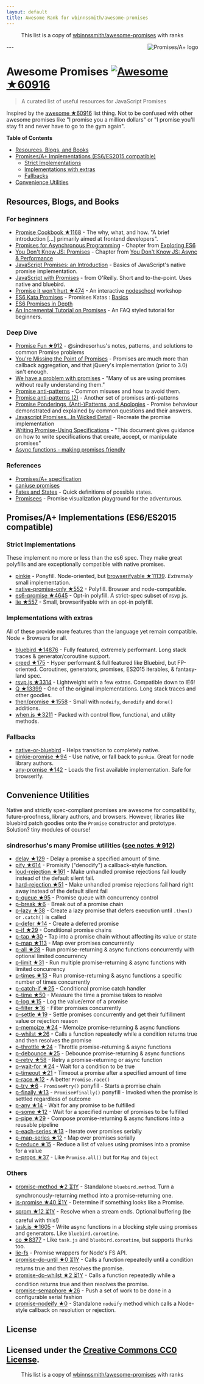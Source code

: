 ```yaml
---
layout: default
title: Awesome Rank for wbinnssmith/awesome-promises
---
```


<p align="center">
	This list is a copy of <a href="https://github.com/wbinnssmith/awesome-promises">wbinnssmith/awesome-promises</a> with ranks
</p>
---
<a href="https://promisesaplus.com/">
    <img src="https://promisesaplus.com/assets/logo-small.png" alt="Promises/A+ logo" align="right" />
</a>

# Awesome Promises [![Awesome](https://cdn.rawgit.com/sindresorhus/awesome/d7305f38d29fed78fa85652e3a63e154dd8e8829/media/badge.svg) ★60916](https://github.com/sindresorhus/awesome)

> A curated list of useful resources for JavaScript Promises

Inspired by the [awesome ★60916](https://github.com/sindresorhus/awesome) list thing. Not to be confused with other awesome promises like "I promise you a million dollars" or "I promise you'll stay fit and never have to go to the gym again".

**Table of Contents**

- [Resources, Blogs, and Books](#resources-blogs-and-books)
- [Promises/A+ Implementations (ES6/ES2015 compatible)](#promisesa-implementations-es6es2015-compatible)
  - [Strict Implementations](#strict-implementations)
  - [Implementations with extras](#implementations-with-extras)
  - [Fallbacks](#fallbacks)
- [Convenience Utilities](#convenience-utilities)

## Resources, Blogs, and Books

### For beginners
* [Promise Cookbook ★1168](https://github.com/mattdesl/promise-cookbook) - The why, what, and how. "A brief introduction [...] primarily aimed at frontend developers".
* [Promises for Asynchronous Programming](http://exploringjs.com/es6/ch_promises.html) - Chapter from [Exploring ES6](http://exploringjs.com/)
* [You Don't Know JS: Promises](https://github.com/getify/You-Dont-Know-JS/blob/master/async%20&%20performance/ch3.md) - Chapter from [You Don't Know JS: Async & Performance](https://github.com/getify/You-Dont-Know-JS/tree/master/async%20%26%20performance)
* [JavaScript Promises: an Introduction](https://developers.google.com/web/fundamentals/getting-started/primers/promises) - Basics of JavaScript's native promise implementation.
* [JavaScript with Promises](http://shop.oreilly.com/product/0636920032151.do) - from O'Reilly. Short and to-the-point. Uses native and bluebird.
* [Promise it won't hurt ★474](https://github.com/stevekane/promise-it-wont-hurt) - An interactive [nodeschool](https://nodeschool.io/) workshop
* [ES6 Kata Promises](http://es6katas.org/) - Promises Katas : [Basics](http://tddbin.com/#?kata=es6/language/promise/basics)
* [ES6 Promises in Depth](https://ponyfoo.com/articles/es6-promises-in-depth)
* [An Incremental Tutorial on Promises](http://www.sohamkamani.com/blog/2016/08/28/incremenal-tutorial-to-promises/) - An FAQ styled tutorial for beginners.

### Deep Dive
* [Promise Fun ★912](https://github.com/sindresorhus/promise-fun) - @sindresorhus's notes, patterns, and solutions to common Promise problems
* [You're Missing the Point of Promises](https://blog.domenic.me/youre-missing-the-point-of-promises/) - Promises are much more than callback aggregation, and that jQuery's implementation (prior to 3.0) isn't enough.
* [We have a problem with promises](https://pouchdb.com/2015/05/18/we-have-a-problem-with-promises.html) - "Many of us are using promises without really understanding them."
* [Promise anti-patterns](https://github.com/petkaantonov/bluebird/wiki/Promise-anti-patterns) - Common misuses and how to avoid them.
* [Promise anti-patterns (2)](http://taoofcode.net/promise-anti-patterns/) - Another set of promises anti-patterns
* [Promise Ponderings, (Anti-)Patterns, and Apologies](https://sdgluck.github.io/2015/08/24/promise-ponderings-patterns-apologies/) - Promise behaviour demonstrated and explained by common questions and their answers.
* [Javascript Promises...In Wicked Detail](http://www.mattgreer.org/articles/promises-in-wicked-detail/) - Recreate the promise implementation
* [Writing Promise-Using Specifications](https://www.w3.org/2001/tag/doc/promises-guide) - "This document gives guidance on how to write specifications that create, accept, or manipulate promises"
* [Async functions - making promises friendly](https://developers.google.com/web/fundamentals/getting-started/primers/async-functions)

### References
* [Promises/A+ specification](https://promisesaplus.com/)
* [caniuse promises](http://caniuse.com/#feat=promises)
* [Fates and States](https://github.com/domenic/promises-unwrapping/blob/master/docs/states-and-fates.md) - Quick definitions of possible states.
* [Promisees](https://bevacqua.github.io/promisees/) - Promise visualization playground for the adventurous.

## Promises/A+ Implementations (ES6/ES2015 compatible)

### Strict Implementations
These implement no more or less than the es6 spec. They make great polyfills and are exceptionally compatible with native promises.

* [pinkie](https://github.com/floatdrop/pinkie) - Ponyfill. Node-oriented, but [browserifyable ★11139](https://github.com/substack/node-browserify). *Extremely* small implementation.
* [native-promise-only ★552](https://github.com/getify/native-promise-only) - Polyfill. Browser and node-compatible.
* [es6-promise ★4645](https://github.com/stefanpenner/es6-promise) - Opt-in polyfill. A strict-spec subset of rsvp.js.
* [lie ★557](https://github.com/calvinmetcalf/lie) - Small, browserifyable with an opt-in polyfill.

### Implementations with extras
All of these provide more features than the language yet remain compatible. Node + Browsers for all.

* [bluebird ★14876](https://github.com/petkaantonov/bluebird) - Fully featured, extremely performant. Long stack traces & generator/coroutine support.
* [creed ★175](https://github.com/briancavalier/creed) - Hyper performant & full featured like Bluebird, but FP-oriented. Coroutines, generators, promises, ES2015 iterables, & fantasy-land spec.
* [rsvp.js ★3314](https://github.com/tildeio/rsvp.js) - Lightweight with a few extras. Compatible down to IE6!
* [Q ★13399](https://github.com/kriskowal/q) - One of the original implementations. Long stack traces and other goodies.
* [then/promise ★1558](https://github.com/then/promise) - Small with `nodeify`, `denodify` and `done()` additions.
* [when.js ★3211](https://github.com/cujojs/when) - Packed with control flow, functional, and utility methods.


### Fallbacks
* [native-or-bluebird](https://www.npmjs.com/package/native-or-bluebird) - Helps transition to completely native.
* [pinkie-promise ★94](https://github.com/floatdrop/pinkie-promise) - Use native, or fall back to `pinkie`. Great for node library authors.
* [any-promise ★142](https://github.com/kevinbeaty/any-promise) - Loads the first available implementation. Safe for browserify.

## Convenience Utilities
Native and strictly spec-compliant promises are awesome for compatibility, future-proofness, library authors, and browsers. However, libraries like bluebird patch goodies onto the `Promise` constructor and prototype. Solution? tiny modules of course!

### sindresorhus's many Promise utilities ([see notes ★912](https://github.com/sindresorhus/promise-fun))
* [delay ★129](https://github.com/sindresorhus/delay) - Delay a promise a specified amount of time.
* [pify ★614](https://github.com/sindresorhus/pify) - Promisify ("denodify") a callback-style function.
* [loud-rejection ★161](https://github.com/sindresorhus/loud-rejection) - Make unhandled promise rejections fail loudly instead of the default silent fail.
* [hard-rejection ★51](https://github.com/sindresorhus/hard-rejection) - Make unhandled promise rejections fail hard right away instead of the default silent fail
* [p-queue ★95](https://github.com/sindresorhus/p-queue) - Promise queue with concurrency control
* [p-break ★6](https://github.com/sindresorhus/p-break) - Break out of a promise chain
* [p-lazy ★38](https://github.com/sindresorhus/p-lazy) - Create a lazy promise that defers execution until `.then()` or `.catch()` is called
* [p-defer ★14](https://github.com/sindresorhus/p-defer) - Create a deferred promise
* [p-if ★29](https://github.com/sindresorhus/p-if) - Conditional promise chains
* [p-tap ★30](https://github.com/sindresorhus/p-tap) - Tap into a promise chain without affecting its value or state
* [p-map ★113](https://github.com/sindresorhus/p-map) - Map over promises concurrently
* [p-all ★28](https://github.com/sindresorhus/p-all) - Run promise-returning & async functions concurrently with optional limited concurrency
* [p-limit ★31](https://github.com/sindresorhus/p-limit) - Run multiple promise-returning & async functions with limited concurrency
* [p-times ★13](https://github.com/sindresorhus/p-times) - Run promise-returning & async functions a specific number of times concurrently
* [p-catch-if ★25](https://github.com/sindresorhus/p-catch-if) - Conditional promise catch handler
* [p-time ★50](https://github.com/sindresorhus/p-time) - Measure the time a promise takes to resolve
* [p-log ★15](https://github.com/sindresorhus/p-log) - Log the value/error of a promise
* [p-filter ★16](https://github.com/sindresorhus/p-filter) - Filter promises concurrently
* [p-settle ★19](https://github.com/sindresorhus/p-settle) - Settle promises concurrently and get their fulfillment value or rejection reason
* [p-memoize ★24](https://github.com/sindresorhus/p-memoize) - Memoize promise-returning & async functions
* [p-whilst ★26](https://github.com/sindresorhus/p-whilst) - Calls a function repeatedly while a condition returns true and then resolves the promise
* [p-throttle ★24](https://github.com/sindresorhus/p-throttle) - Throttle promise-returning & async functions
* [p-debounce ★25](https://github.com/sindresorhus/p-debounce) - Debounce promise-returning & async functions
* [p-retry ★58](https://github.com/sindresorhus/p-retry) - Retry a promise-returning or async function
* [p-wait-for ★24](https://github.com/sindresorhus/p-wait-for) - Wait for a condition to be true
* [p-timeout ★21](https://github.com/sindresorhus/p-timeout) - Timeout a promise after a specified amount of time
* [p-race ★12](https://github.com/sindresorhus/p-race) - A better `Promise.race()`
* [p-try ★6](https://github.com/sindresorhus/p-try) - `Promise#try()` ponyfill - Starts a promise chain
* [p-finally ★13](https://github.com/sindresorhus/p-finally) - `Promise#finally()` ponyfill - Invoked when the promise is settled regardless of outcome
* [p-any ★14](https://github.com/sindresorhus/p-any) - Wait for any promise to be fulfilled
* [p-some ★12](https://github.com/sindresorhus/p-some) - Wait for a specified number of promises to be fulfilled
* [p-pipe ★29](https://github.com/sindresorhus/p-pipe) - Compose promise-returning & async functions into a reusable pipeline
* [p-each-series ★13](https://github.com/sindresorhus/p-each-series) - Iterate over promises serially
* [p-map-series ★12](https://github.com/sindresorhus/p-map-series) - Map over promises serially
* [p-reduce ★15](https://github.com/sindresorhus/p-reduce) - Reduce a list of values using promises into a promise for a value
* [p-props ★37](https://github.com/sindresorhus/p-props) - Like `Promise.all()` but for `Map` and `Object`

### Others
* [promise-method ★2 ⏳1Y](https://github.com/wbinnssmith/promise-method) - Standalone `bluebird.method`. Turn a synchronously-returning method into a promise-returning one.
* [is-promise ★40 ⏳1Y](https://github.com/then/is-promise) - Determine if something looks like a Promise.
* [sprom ★12 ⏳1Y](https://github.com/then/sprom) - Resolve when a stream ends. Optional buffering (be careful with this!)
* [task.js ★1605](https://github.com/mozilla/task.js) - Write async functions in a blocking style using promises and generators. Like `bluebird.coroutine`.
* [co ★8377](https://github.com/tj/co) - Like `task.js` and `bluebird.coroutine`, but supports thunks too.
* [lie-fs](https://www.npmjs.com/package/lie-fs) - Promise wrappers for Node's FS API.
* [promise-do-until ★0 ⏳1Y](https://github.com/busterc/promise-do-until) - Calls a function repeatedly until a condition returns true and then resolves the promise.
* [promise-do-whilst ★2 ⏳1Y](https://github.com/busterc/promise-do-whilst) - Calls a function repeatedly while a condition returns true and then resolves the promise.
* [promise-semaphore ★26](https://github.com/samccone/promise-semaphore) - Push a set of work to be done in a configurable serial fashion
* [promise-nodeify ★0](https://github.com/kevinoid/promise-nodeify) - Standalone `nodeify` method which calls a Node-style callback on resolution or rejection.

## License
Licensed under the [Creative Commons CC0 License](https://creativecommons.org/publicdomain/zero/1.0/).
---
<p align="center">
	This list is a copy of <a href="https://github.com/wbinnssmith/awesome-promises">wbinnssmith/awesome-promises</a> with ranks
</p>
